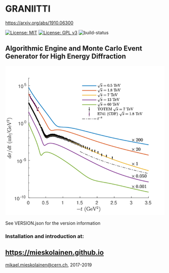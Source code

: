 # GRANIITTI
https://arxiv.org/abs/1910.06300

[![License: MIT](https://img.shields.io/badge/License-MIT-yellow.svg)](https://opensource.org/licenses/MIT)
[![License: GPL v3](https://img.shields.io/badge/License-GPLv3-blue.svg)](https://www.gnu.org/licenses/gpl-3.0)
![build-status](https://raw.githubusercontent.com/mieskolainen/GRANIITTI/master/install/img/build-status.svg?sanitize=true)

## Algorithmic Engine and Monte Carlo Event Generator for High Energy Diffraction

<img width="600px" src="docs/img/dsigmadt.png">

See VERSION.json for the version information


### Installation and introduction at:
## https://mieskolainen.github.io

mikael.mieskolainen@cern.ch, 2017-2019

